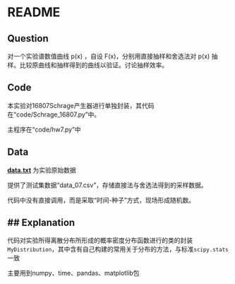 # README

## Question

对一个实验谱数值曲线 p(x) ，自设 F(x)，分别用直接抽样和舍选法对 p(x) 抽样。比较原曲线和抽样得到的曲线以验证。讨论抽样效率。

## Code

本实验对16807Schrage产生器进行单独封装，其代码在“code/Schrage_16807.py”中。

主程序在“code/hw7.py”中

## Data

[**data.txt**](./data.txt) 为实验原始数据

提供了测试集数据“data_07.csv”，存储直接法与舍选法得到的采样数据。

代码中没有直接调用，而是采取“时间-种子”方式，现场形成随机数。

## ## Explanation

代码对实验所得离散分布所形成的概率密度分布函数进行的类的封装`MyDistribution`，其中含有自己构建的常用关于分布的方法，与标准`scipy.stats`一致

主要用到numpy、time、pandas、matplotlib包